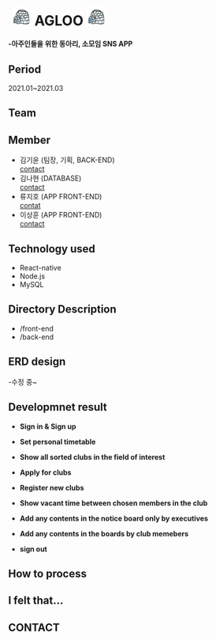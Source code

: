 # &nbsp;<img src="https://github.com/anythingcodes/slack-emoji-for-techies/blob/gh-pages/emoji/igloo.gif" width="40px"> AGLOO&nbsp;<img src="https://github.com/anythingcodes/slack-emoji-for-techies/blob/gh-pages/emoji/igloo.gif" width="40px">
**-아주인들을 위한 동아리, 소모임 SNS APP**
## Period
2021.01~2021.03
## Team

## Member
* 김기윤 (팀장, 기획, BACK-END)  
[contact](https://github.com/ccrakel)
* 김나현 (DATABASE)  
[contact](https://github.com/6twinsniwt9)
* 류지호 (APP FRONT-END)  
[contat](https://github.com/ryuzho)
* 이상훈 (APP FRONT-END)  
[contact](https://github.com/FriedEggChicken)

## Technology used
  * React-native
  * Node.js
  * MySQL  
## Directory Description
  * /front-end
  * /back-end

## ERD design
-수정 중~
## Developmnet result
  * **Sign in & Sign up**  
  
  * **Set personal timetable**  
  
  * **Show all sorted clubs in the field of interest**  
  
  * **Apply for clubs**  
  
  * **Register new clubs**  
  
  * **Show vacant time between chosen members in the club**  
  
  * **Add any contents in the notice board only by executives**  
  
  * **Add any contents in the boards by club memebers**  
  
  * **sign out**
    
## How to process 

## I felt that...

## CONTACT
